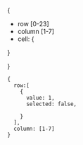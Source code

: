 {
  * row [0-23]
  * column [1-7]
  * cell: {
  
  }
  
}

```
{
  row:[
    {
      value: 1,
      selected: false,
      
    }
  ],
  column: [1-7]
}
```
